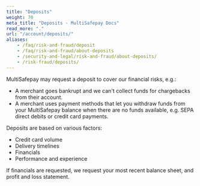 ```yaml
---
title: "Deposits"
weight: 70
meta_title: "Deposits - MultiSafepay Docs"
read_more: "."
url: "/account/deposits/"
aliases:
    - /faq/risk-and-fraud/deposit
    - /faq/risk-and-fraud/about-deposits
    - /security-and-legal/risk-and-fraud/about-deposits/
    - /risk-fraud/deposits/
---
```


MultiSafepay may request a deposit to cover our financial risks, e.g.:

- A merchant goes bankrupt and we can't collect funds for chargebacks from their account.
- A merchant uses payment methods that let you withdraw funds from your MultiSafepay balance when there are no funds available, e.g. SEPA direct debits or credit card payments. 

Deposits are based on various factors:

* Credit card volume
* Delivery timelines
* Financials
* Performance and experience

If financials are requested, we request your most recent balance sheet, and profit and loss statement. 


